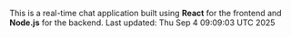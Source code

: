 This is a real-time chat application built using **React** for the frontend and **Node.js** for the backend.
Last updated: Thu Sep  4 09:09:03 UTC 2025
